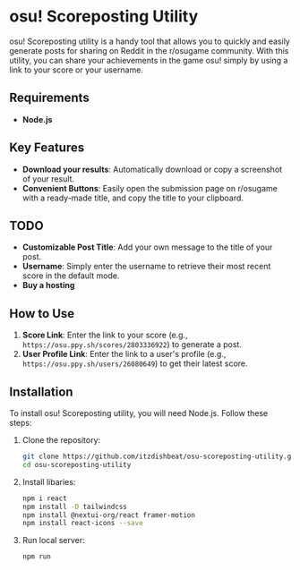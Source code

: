 # osu! Scoreposting Utility

osu! Scoreposting utility is a handy tool that allows you to quickly and easily generate posts for sharing on Reddit in the r/osugame community. With this utility, you can share your achievements in the game osu! simply by using a link to your score or your username.

## Requirements

- **Node.js**

## Key Features

- **Download your results**: Automatically download or copy a screenshot of your result.
- **Convenient Buttons**: Easily open the submission page on r/osugame with a ready-made title, and copy the title to your clipboard.

## TODO

- **Customizable Post Title**: Add your own message to the title of your post.
- **Username**: Simply enter the username to retrieve their most recent score in the default mode.
- **Buy a hosting**

## How to Use

1. **Score Link**: Enter the link to your score (e.g., `https://osu.ppy.sh/scores/2803336922`) to generate a post.
2. **User Profile Link**: Enter the link to a user's profile (e.g., `https://osu.ppy.sh/users/26080649`) to get their latest score.

## Installation

To install osu! Scoreposting utility, you will need Node.js. Follow these steps:

1. Clone the repository:

   ```bash
   git clone https://github.com/itzdishbeat/osu-scoreposting-utility.git
   cd osu-scoreposting-utility
   ```
2. Install libaries:
   ```bash
   npm i react
   npm install -D tailwindcss
   npm install @nextui-org/react framer-motion
   npm install react-icons --save
   ```

2. Run local server:

   ```bash
   npm run
   ```
